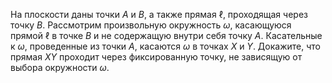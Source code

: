 На плоскости даны точки $A$ и $B$, а также прямая $\ell$, проходящая 
через точку $B$. Рассмотрим произвольную окружность $\omega$, касающуюся 
прямой $\ell$ в точке $B$ и не содержащую внутри себя точку $A$. Касательные 
к $\omega$, проведенные из точки $A$, касаются $\omega$ в точках $X$ и $Y$. 
Докажите, что прямая $XY$ проходит через фиксированную точку, не зависящую 
от выбора окружности $\omega$.